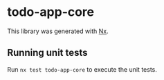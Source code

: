 # todo-app-core

This library was generated with [Nx](https://nx.dev).

## Running unit tests

Run `nx test todo-app-core` to execute the unit tests.
